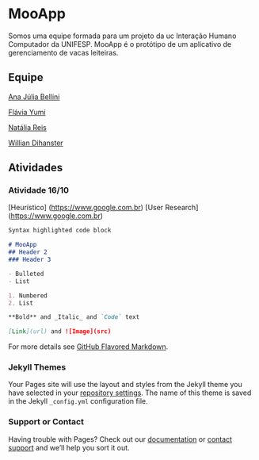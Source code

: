 # MooApp

Somos uma equipe formada para um projeto da uc Interação Humano Computador da UNIFESP. MooApp é o protótipo de um aplicativo de gerenciamento de vacas leiteiras. 

## Equipe

[Ana Júlia Bellini](https://www.google.com.br) 

[Flávia Yumi](https://www.google.com.br)

[Natália Reis](https://www.google.com.br)

[Willian Dihanster](https://www.google.com.br)

## Atividades

### Atividade 16/10
[Heurístico] (https://www.google.com.br)
[User Research] (https://www.google.com.br)

```markdown
Syntax highlighted code block

# MooApp
## Header 2
### Header 3

- Bulleted
- List

1. Numbered
2. List

**Bold** and _Italic_ and `Code` text

[Link](url) and ![Image](src)
```

For more details see [GitHub Flavored Markdown](https://guides.github.com/features/mastering-markdown/).

### Jekyll Themes

Your Pages site will use the layout and styles from the Jekyll theme you have selected in your [repository settings](https://github.com/FYIchikura/IHC_MooApp.github.io/settings). The name of this theme is saved in the Jekyll `_config.yml` configuration file.

### Support or Contact

Having trouble with Pages? Check out our [documentation](https://help.github.com/categories/github-pages-basics/) or [contact support](https://github.com/contact) and we’ll help you sort it out.
